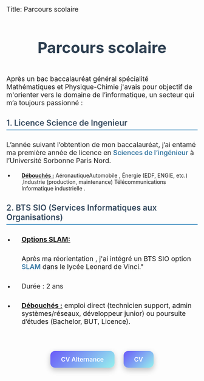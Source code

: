 Title: Parcours scolaire

<h1 class="titre"> Parcours scolaire</h1>


<p class="texte">Après un bac baccalauréat général spécialité Mathématiques  et Physique-Chimie j'avais pour objectif de m'orienter vers le domaine de l’informatique, un secteur qui m’a toujours passionné :</p>


<h2>1. Licence Science de Ingenieur</h2>

L’année suivant l’obtention de mon baccalauréat, j’ai entamé ma première année de licence en <a href="https://www.onisep.fr/formation/les-principaux-domaines-de-formation/les-licences-de-sciences/la-licence-sciences-pour-l-ingenieur" class="href" target="_black"><stong>Sciences de l’ingénieur</strong></a> à l’Université Sorbonne Paris Nord.

- **<u>Débouchés :</u>** AéronautiqueAutomobile , Énergie (EDF, ENGIE, etc.) ,Industrie (production, maintenance) Télécommunications Informatique industrielle .


<h2>2. BTS SIO (Services Informatiques aux Organisations)</h2>

- **<u>Options SLAM:</u>**
    
    Après ma réorientation , j'ai intégré un BTS SIO option  <a href="https://www.onisep.fr/ressources/univers-formation/formations/post-bac/bts-services-informatiques-aux-organisations-option-b-solutions-logicielles-et-applications-metiers" class="slam" target="_black">SLAM</a> dans le lycée Leonard de Vinci."
    
- <p>Durée : 2 ans </p> 
- **<u>Débouchés :</u>** emploi direct (technicien support, admin systèmes/réseaux, développeur junior) ou poursuite d’études (Bachelor, BUT, Licence).
<br>
<div class="cv-buttons">
  <a href="/home/josue/Portfolio-SIO/cv_alternance.pdf" class="cve" target="_black">CV Alternance</a>
  <a href="/home/josue/Portfolio-SIO/cv_stage.pdf" class="cve" target="_black">CV</a>
</div>
<style>
.cv-buttons {
  text-align: center;
  margin-top: 30px;
}
.cve {
  display: inline-block; 
  text-decoration: none;
  font-weight: 600;
  color: #fff;
  border-radius: 12px;
  background: linear-gradient(135deg, #6a5af9, #96f1ed);
  font-size: 16px;
  padding: 12px 28px;
  margin: 0 10px; 
  box-shadow: 0 6px 15px rgba(0,0,0,0.25);
  transition: transform 0.2s ease, opacity 0.2s ease;
}
.cve:hover {
  transform: scale(1.05);
  opacity: 0.9;
}
.titre {
    text-align: center;
    padding: 10px 0;
    font-size: 2.5rem;
    color: #2c3e50;
    font-weight: 700;
}
.texte, p {
    padding-top: 10px;
    font-size: 1.1rem;
    max-width: 700px;
    margin: 0 auto 20px;
}
h2 {
    color: #34495e;
    margin-top: 30px;
    font-weight: 600;
    border-bottom: 2px solid #2980b9;
    padding-bottom: 5px;
    max-width: 700px;
    margin-left: auto;
    margin-right: auto;
}
.href, .slam {
    color: #3778a3ff;
    text-decoration: none;
    font-weight: 600;
    transition: color 0.3s ease;
}
.href:hover, .slam:hover {
    color: #3ad80aff;
    text-decoration: underline;
}
u {
    text-decoration: underline;
    font-weight: 700;
}
ul, li {
    max-width: 700px;
    margin: 10px auto;
    padding-left: 20px;
}
strong {
    font-weight: 700;
}
</style>


